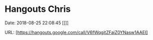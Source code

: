# Hangouts Chris

Date: 2018-08-25 22:08:45
[[]]

URL: [https://hangouts.google.com/call/V6fWqgitZFaiZ0YNasw1AAEI]
